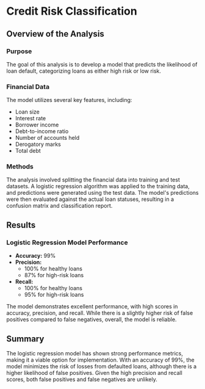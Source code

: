 # Credit Risk Classification

## Overview of the Analysis

### Purpose
The goal of this analysis is to develop a model that predicts the likelihood of loan default, categorizing loans as either high risk or low risk.

### Financial Data
The model utilizes several key features, including:
- Loan size
- Interest rate
- Borrower income
- Debt-to-income ratio
- Number of accounts held
- Derogatory marks
- Total debt

### Methods
The analysis involved splitting the financial data into training and test datasets. A logistic regression algorithm was applied to the training data, and predictions were generated using the test data. The model's predictions were then evaluated against the actual loan statuses, resulting in a confusion matrix and classification report.

## Results

### Logistic Regression Model Performance
- **Accuracy:** 99%
- **Precision:** 
  - 100% for healthy loans
  - 87% for high-risk loans
- **Recall:** 
  - 100% for healthy loans
  - 95% for high-risk loans

The model demonstrates excellent performance, with high scores in accuracy, precision, and recall. While there is a slightly higher risk of false positives compared to false negatives, overall, the model is reliable.

## Summary
The logistic regression model has shown strong performance metrics, making it a viable option for implementation. With an accuracy of 99%, the model minimizes the risk of losses from defaulted loans, although there is a higher likelihood of false positives. Given the high precision and recall scores, both false positives and false negatives are unlikely.
